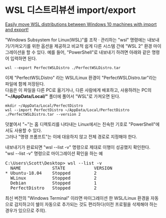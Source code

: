 # WSL 디스트리뷰션 import/export 
[Easily move WSL distributions between Windows 10 machines with import and export!](https://www.hanselman.com/blog/EasilyMoveWSLDistributionsBetweenWindows10MachinesWithImportAndExport.aspx )    
    
"Windows Subsystem for Linux(WSL)"를 조작 · 관리하는 "wsl" 명령에는 내보내기/가져오기를 위한 옵션을 제공하고 비교적 쉽게 다른 시스템 간에 "WSL 2" 환경 마이그레이션을 할 수 있다. 예를 들어, "PowerShell"로 내보내기 하려면 아래와 같은 명령어 입력하면 된다.  
```
wsl --export PerfectWSLDistro ./PerfectWSLDistro.tar
```
  
이제 "PerfectWSLDistro" 라는 WSL/Linux 환경이 "PerfectWSLDistro.tar"라는 파일에 함께 저장된다.    
다음은 이 파일을 다른 PC로 옮기거나, 다른 사람에게 배포하고, 사용하려는 PC의 **"~/AppData/Local/"** 폴더에 풀어서 "WSL"로 가져오면 된다.  
```
mkdir ~/AppData/Local/PerfectDistro
wsl --import PerfectDistro ~/AppData/Local/PerfectDistro ./PerfectWSLDistro.tar --version 2
```
  
덧붙여서 "~"는 홈 디렉토리를 나타내는 Linux에서는 친숙한 기호로 "PowerShell"에서도 사용할 수 있다.  
그러나 "명령 프롬프트"는 이에 대응하지 않고 전체 경로로 지정해야 한다.  
  
  
내보내기가 완료되면 "wsl --list -v" 명령으로 제대로 이행이 성공했지 확인한다.  
"wsl --list -v" 명령으로 마이그레이션 확인을 하는 예  
<pre>
C:\Users\Scott\Desktop> wsl --list -v
  NAME            STATE           VERSION
* Ubuntu-18.04    Stopped         2
  WLinux          Stopped         2
  Debian          Stopped         1
  PerfectDistro   Stopped         2
</pre>
  
최신 버전의 "Windows Terminal" 이라면 마이그레이션 한 WSL/Linux 환경을 자동으로 감지하고이 쉘이 자동으로 추가되는 것도 편리하다(이전 프로필을 삭제해야 하는 경우가 있으므로 주의).  
    
